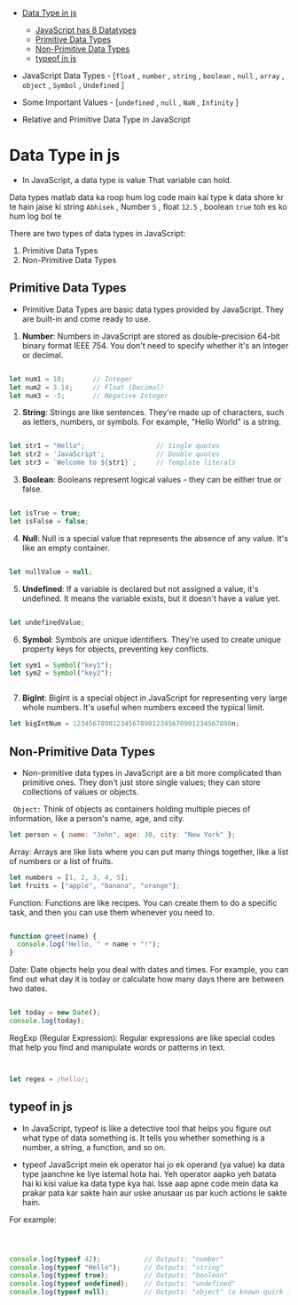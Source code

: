 

- [Data Type in js](#data-type-in-js)
    - [JavaScript has 8 Datatypes](#javascript-has-8-datatypes)
    - [Primitive Data Types](#primitive-data-types)
    - [Non-Primitive Data Types](#non-primitive-data-types)
    - [typeof in js](#typeof-in-js)



- JavaScript Data Types - [`float` , `number` , `string` , `boolean` , `null` , `array` , `object` , `Symbol` , `Undefined` ]
- Some Important Values - [`undefined` , `null` , `NaN` , `Infinity` ]
- Relative and Primitive Data Type in JavaScript



# Data Type in js

- In JavaScript, a data type is  value That variable can hold.




Data types matlab data ka roop hum log code main kai type k data shore kr te hain jaise ki string `Abhisek` , Number `5` , float `12.5` , boolean `true` toh es ko hum log bol te 





There are two types of data types in JavaScript:

1. Primitive Data Types
2. Non-Primitive Data Types



## Primitive Data Types

- Primitive Data Types are basic data types provided by JavaScript. They are built-in and come ready to use.

1. **Number**: Numbers in JavaScript are stored as double-precision 64-bit binary format IEEE 754. You don't need to specify whether it's an integer or decimal.

```javascript

let num1 = 10;       // Integer
let num2 = 3.14;     // Float (Decimal)
let num3 = -5;       // Negative Integer


```

2. **String**: Strings are like sentences. They're made up of characters, such as letters, numbers, or symbols. For example, "Hello World" is a string.

```javascript

let str1 = "Hello";                  // Single quotes
let str2 = 'JavaScript';             // Double quotes
let str3 = `Welcome to ${str1}`;     // Template literals


```


3. **Boolean**: Booleans represent logical values - they can be either true or false.

```javascript

let isTrue = true;
let isFalse = false;


```


4. **Null**: Null is a special value that represents the absence of any value. It's like an empty container.


```javascript

let nullValue = null;


```



5. **Undefined**: If a variable is declared but not assigned a value, it's undefined. It means the variable exists, but it doesn't have a value yet.

```javascript

let undefinedValue;


```

6. **Symbol**: Symbols are unique identifiers. They're used to create unique property keys for objects, preventing key conflicts.

```javascript
let sym1 = Symbol("key1");
let sym2 = Symbol("key2");



```

7. **BigInt**: BigInt is a special object in JavaScript for representing very large whole numbers. It's useful when numbers exceed the typical limit.

```javascript
let bigIntNum = 1234567890123456789012345678901234567890n;


```





## Non-Primitive Data Types


- Non-primitive data types in JavaScript are a bit more complicated than primitive ones. They don't just store single values; they can store collections of values or objects.

` Object:` Think of objects as containers holding multiple pieces of information, like a person's name, age, and city.

````javascript
let person = { name: "John", age: 30, city: "New York" };

````

Array: Arrays are like lists where you can put many things together, like a list of numbers or a list of fruits.

````javascript
let numbers = [1, 2, 3, 4, 5];
let fruits = ["apple", "banana", "orange"];

````






Function: Functions are like recipes. You can create them to do a specific task, and then you can use them whenever you need to.


````javascript

function greet(name) {
  console.log("Hello, " + name + "!");
}

````






Date: Date objects help you deal with dates and times. For example, you can find out what day it is today or calculate how many days there are between two dates.



````javascript

let today = new Date();
console.log(today);

````






RegExp (Regular Expression): Regular expressions are like special codes that help you find and manipulate words or patterns in text.

```javascript


let regex = /hello/;

````





## typeof in js



- In JavaScript, typeof is like a detective tool that helps you figure out what type of data something is. It tells you whether something is a number, a string, a function, and so on.


- typeof JavaScript mein ek operator hai jo ek operand (ya value) ka data type jaanchne ke liye istemal hota hai. Yeh operator aapko yeh batata hai ki kisi value ka data type kya hai. Isse aap apne code mein data ka prakar pata kar sakte hain aur uske anusaar us par kuch actions le sakte hain.

For example:

````javascript



console.log(typeof 42);           // Outputs: "number"
console.log(typeof "Hello");      // Outputs: "string"
console.log(typeof true);         // Outputs: "boolean"
console.log(typeof undefined);    // Outputs: "undefined"
console.log(typeof null);         // Outputs: "object" (a known quirk in JavaScript)


````
